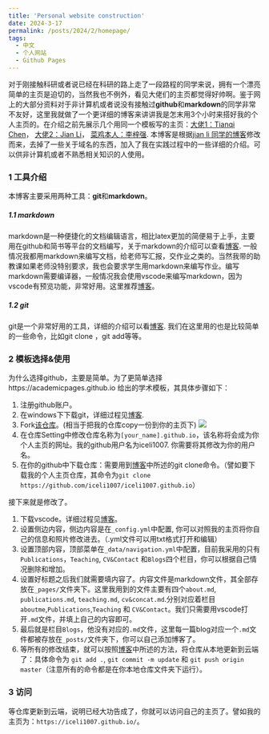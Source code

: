 ```yaml
---
title: 'Personal website construction'
date: 2024-3-17
permalink: /posts/2024/2/homepage/
tags:
  - 中文
  - 个人网站
  - Github Pages
---
```


对于刚接触科研或者说已经在科研的路上走了一段路程的同学来说，拥有一个漂亮简单的主页是迫切的，当然我也不例外，看见大佬们的主页都觉得好帅啊。鉴于网上的大部分资料对于非计算机或者说没有接触过**github**和**markdown**的同学非常不友好，这里我就做了一个更详细的博客来讲讲我是怎末用3个小时来搭好我的个人主页的。在介绍之前先展示几个用同一个模板写的主页：[大佬1：Tianqi Chen](https://tqchen.com/)， [大佬2：Jian Li](https://lijian.ac.cn/)， [菜鸡本人：李梓强](https://iceli1007.github.io/). 本博客是根据[jian li 同学的博客](https://lijian.ac.cn/posts/2018/11/homepage/)修改而来，去掉了一些关于域名的东西，加入了我在实践过程中的一些详细的介绍。可以供非计算机或者不熟悉相关知识的人使用。

### 1 工具介绍
本博客主要采用两种工具：**git**和**markdown**。
##### 1.1 markdown
markdown是一种便捷化的文档编辑语言，相比latex更加的简便易于上手，主要用在github和简书等平台的文档编写，关于markdown的介绍可以查看[博客](https://www.jianshu.com/p/7771794c88a1). 一般情况我都用markdown来编写文档，给老师写汇报，交作业之类的。当然我带的助教课如果老师没特别要求，我也会要求学生用markdown来编写作业。编写markdown需要编译器，一般情况我会使用vscode来编写markdown，因为vscode有预览功能，非常好用。这里推荐[博客](https://zhuanlan.zhihu.com/p/56943330)。
##### 1.2 git
git是一个非常好用的工具，详细的介绍可以看[博客](https://www.jianshu.com/p/662d9bb9cadc). 我们在这里用的也是比较简单的一些命令，比如git clone ，git add等等。

### 2 模板选择&使用
为什么选择github，主要是简单。为了更简单选择https://academicpages.github.io 给出的学术模板，其具体步骤如下：
1. 注册github账户。
2. 在windows下下载git，详细过程见[博客](https://www.jianshu.com/p/662d9bb9cadc).
3. Fork[该仓库](https://github.com/iceli1007/iceli1007.github.io)。(相当于把我的仓库copy一份到你的主页下)
![](https://github.com/iceli1007/iceli1007.github.io/images/1)
4. 在仓库Setting中修改仓库名称为`[your_name].github.io`，该名称将会成为你个人主页的网址。我的github用户名为iceli1007. 你需要将其修改为你的用户名。
5. 在你的github中下载仓库：需要用到[博客](https://www.jianshu.com/p/662d9bb9cadc)中所述的git clone命令。（譬如要下载我的个人主页仓库，其命令为`git clone https://github.com/iceli1007/iceli1007.github.io`）

接下来就是修改了。
1. 下载vscode。详细过程见[博客](https://zhuanlan.zhihu.com/p/56943330)。
2. 设置侧边内容，侧边内容是在`_config.yml`中配置, 你可以对照我的主页将你自己的信息和照片修改进去。（.yml文件可以用txt格式打开和编辑）
3. 设置顶部内容，顶部菜单在`_data/navigation.yml`中配置，目前我采用的只有 `Publications`，`Teaching`, `CV&Contact` 和`Blogs`四个栏目，你可以根据自己情况删除和增加。 
4. 设置好标题之后我们就需要填内容了。内容文件是markdown文件，其全部存放在`_pages/`文件夹下。这里我用到的文件主要有四个`about.md`, `publications.md`, `teaching.md`, `cv&concat.md`.分别对应着栏目 `aboutme`,`Publications`,`Teaching` 和 `CV&Contact`。我们只需要用vscode打开`.md`文件，并填上自己的内容即可。
5. 最后就是栏目`Blogs`，他没有对应的`.md`文件，这里每一篇blog对应一个`.md`文件都被存放在`_posts/`文件夹下，你可以自己添加博客了。
6. 等所有的修改结束，就可以按照[博客](https://www.jianshu.com/p/662d9bb9cadc)中所述的方法，将仓库从本地更新到云端了：具体命令为 `git add .`, `git commit -m update` 和 `git push origin master`（注意所有的命令都是在你本地仓库文件夹下运行）。

### 3 访问

等仓库更新到云端，说明已经大功告成了，你就可以访问自己的主页了。譬如我的主页为：`https://iceli1007.github.io/`。